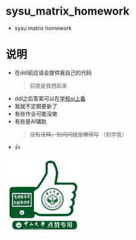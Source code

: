 # sysu_matrix_homework
* sysu matrix homework
# 说明
* 在ddl前应该会提供我自己的代码
  >前提是我想起来
* ddl之后答案可以在[学校oj上看](matrix.sysu.edu.cn)
* 我就不定期更新了
* 有些作业可能没做
* 有些是AI辅助
  >~~没有注释，别问问就是懒得写~~
  >（别学我）
* :+1:
<img src="https://github.com/handsomezhuzhu/sysu_matrix_homework/blob/main/other/666.jpg" width = “100” />
